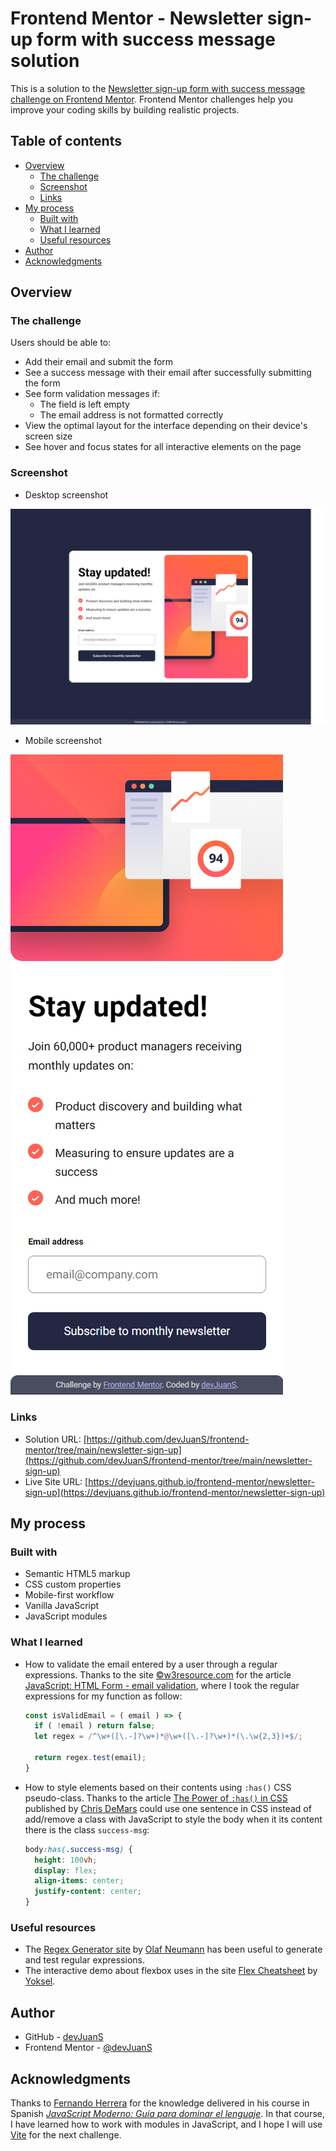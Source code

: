 # Frontend Mentor - Newsletter sign-up form with success message solution

This is a solution to the [Newsletter sign-up form with success message challenge on Frontend Mentor](https://www.frontendmentor.io/challenges/newsletter-signup-form-with-success-message-3FC1AZbNrv). Frontend Mentor challenges help you improve your coding skills by building realistic projects. 

## Table of contents

- [Overview](#overview)
  - [The challenge](#the-challenge)
  - [Screenshot](#screenshot)
  - [Links](#links)
- [My process](#my-process)
  - [Built with](#built-with)
  - [What I learned](#what-i-learned)
  - [Useful resources](#useful-resources)
- [Author](#author)
- [Acknowledgments](#acknowledgments)

## Overview

### The challenge

Users should be able to:

- Add their email and submit the form
- See a success message with their email after successfully submitting the form
- See form validation messages if:
  - The field is left empty
  - The email address is not formatted correctly
- View the optimal layout for the interface depending on their device's screen size
- See hover and focus states for all interactive elements on the page

### Screenshot

- Desktop screenshot

![Desktop](./screenshot/screenshot-1440px.png)

- Mobile screenshot

![Mobile](./screenshot/screenshot-375px.png)

### Links

- Solution URL: [https://github.com/devJuanS/frontend-mentor/tree/main/newsletter-sign-up](https://github.com/devJuanS/frontend-mentor/tree/main/newsletter-sign-up)
- Live Site URL: [https://devjuans.github.io/frontend-mentor/newsletter-sign-up](https://devjuans.github.io/frontend-mentor/newsletter-sign-up)

## My process

### Built with

- Semantic HTML5 markup
- CSS custom properties
- Mobile-first workflow
- Vanilla JavaScript
- JavaScript modules

### What I learned
- How to validate the email entered by a user through a regular expressions. Thanks to the site [©w3resource.com](https://www.w3resource.com/) for the article [JavaScript: HTML Form - email validation](https://www.w3resource.com/javascript/form/email-validation.php), where I took the regular expressions for my function as follow:
  ```js
  const isValidEmail = ( email ) => {
    if ( !email ) return false;
    let regex = /^\w+([\.-]?\w+)*@\w+([\.-]?\w+)*(\.\w{2,3})+$/;

    return regex.test(email);
  }
  ```
- How to style elements based on their contents using `:has()` CSS pseudo-class. Thanks to the article [The Power of `:has()` in CSS](https://css-tricks.com/the-power-of-has-in-css) published by [Chris DeMars](https://css-tricks.com/author/chrisdemars/) could use one sentence in CSS instead of add/remove a class with JavaScript to style the body when it its content there is the class `success-msg`:
  ```css
  body:has(.success-msg) {
    height: 100vh;
    display: flex;
    align-items: center;
    justify-content: center;
  }
  ```

### Useful resources
- The [Regex Generator site](https://regex-generator.olafneumann.org/) by [Olaf Neumann](https://github.com/noxone/) has been useful to generate and test regular expressions.
- The interactive demo about flexbox uses in the site [Flex Cheatsheet](https://yoksel.github.io/flex-cheatsheet/) by [Yoksel](https://github.com/yoksel).

## Author

- GitHub - [devJuanS](https://github.com/devJuanS)
- Frontend Mentor - [@devJuanS](https://www.frontendmentor.io/profile/devJuanS)

## Acknowledgments

Thanks to [Fernando Herrera](https://github.com/Klerith) for the knowledge delivered in his course in Spanish _[JavaScript Moderno: Guía para dominar el lenguaje](https://cursos.devtalles.com/courses/javascript-moderno)_. In that course, I have learned how to work with modules in JavaScript, and I hope I will use [Vite](https://vitejs.dev/) for the next challenge.